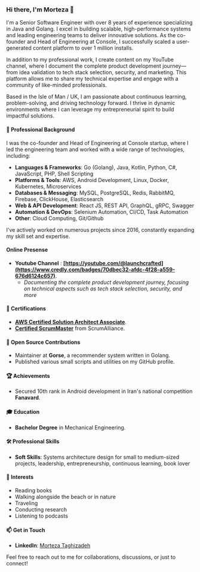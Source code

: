 ### Hi there, I'm Morteza 👋

I'm a Senior Software Engineer with over 8 years of experience specializing in Java and Golang. I excel in building scalable, high-performance systems and leading engineering teams to deliver innovative solutions. As the co-founder and Head of Engineering at Console, I successfully scaled a user-generated content platform to over 1 million installs.

In addition to my professional work, I create content on my YouTube channel, where I document the complete product development journey—from idea validation to tech stack selection, security, and marketing. This platform allows me to share my technical expertise and engage with a community of like-minded professionals.

Based in the Isle of Man / UK, I am passionate about continuous learning, problem-solving, and driving technology forward. I thrive in dynamic environments where I can leverage my entrepreneurial spirit to build impactful solutions.

#### 🚀 Professional Background

I was the co-founder and Head of Engineering at Console startup, where I led the engineering team and worked with a wide range of technologies, including:
- **Languages & Frameworks**: Go (Golang), Java, Kotlin, Python, C#, JavaScript, PHP, Shell Scripting
- **Platforms & Tools**: AWS, Android Development, Linux, Docker, Kubernetes, Microservices
- **Databases & Messaging**: MySQL, PostgreSQL, Redis, RabbitMQ, Firebase, ClickHouse, Elasticsearch
- **Web & API Development**: React JS, REST API, GraphQL, gRPC, Swagger
- **Automation & DevOps**: Selenium Automation, CI/CD, Task Automation
- **Other**: Cloud Computing, Git/Github

I've actively worked on numerous projects since 2016, constantly expanding my skill set and expertise.

####  Online Presense

- **Youtube Channel** : **[https://youtube.com/@launchcrafted](https://www.credly.com/badges/70dbec32-afdc-4f28-a559-676d6124c657)**.
  - *Documenting the complete product development journey, focusing on technical aspects such as tech stack selection, security, and more*


#### 📜 Certifications

- **[AWS Certified Solution Architect Associate](https://www.credly.com/badges/70dbec32-afdc-4f28-a559-676d6124c657)**.
- **[Certified ScrumMaster](https://bcert.me/bc/html/show-badge.html?b=jbodvegy)** from ScrumAlliance.

#### 🌟 Open Source Contributions

- Maintainer at **Gorse**, a recommender system written in Golang.
- Published various small scripts and utilities on my GitHub profile.

#### 🏆 Achievements

- Secured 10th rank in Android development in Iran's national competition **Fanavard**.

#### 🎓 Education

- **Bachelor Degree** in Mechanical Engineering.

#### 🛠️ Professional Skills

- **Soft Skills**: Systems architecture design for small to medium-sized projects, leadership, entrepreneurship, continuous learning, book lover

#### 🌱 Interests

- Reading books
- Walking alongside the beach or in nature
- Traveling
- Conducting research
- Listening to podcasts

#### 📫 Get in Touch

- **LinkedIn**: [Morteza Taghizadeh](https://www.linkedin.com/in/morteza-taghizadeh/)

Feel free to reach out to me for collaborations, discussions, or just to connect!
